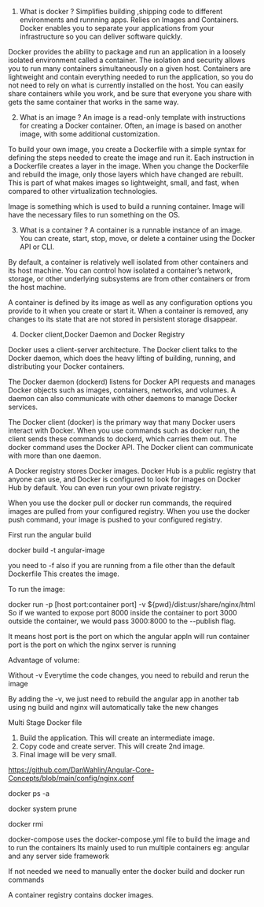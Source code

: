 1. What is docker ?
Simplifies building ,shipping code to different environments and runnning apps.
Relies on Images and Containers.
Docker enables you to separate your applications from your infrastructure so you can deliver software quickly. 

Docker provides the ability to package and run an application in a loosely isolated environment called a container. The isolation and security allows you to run many containers simultaneously on a given host. Containers are lightweight and contain everything needed to run the application, so you do not need to rely on what is currently installed on the host. You can easily share containers while you work, and be sure that everyone you share with gets the same container that works in the same way.

2. What is an image ?
An image is a read-only template with instructions for creating a Docker container. Often, an image is based on another image, with some additional customization.

To build your own image, you create a Dockerfile with a simple syntax for defining the steps needed to create the image and run it. Each instruction in a Dockerfile creates a layer in the image. When you change the Dockerfile and rebuild the image, only those layers which have changed are rebuilt. This is part of what makes images so lightweight, small, and fast, when compared to other virtualization technologies.

Image is something which is used to build a running container. Image will have the necessary files
to run something on the OS.

3. What is a container ?
A container is a runnable instance of an image. You can create, start, stop, move, or delete a container using the Docker API or CLI. 

By default, a container is relatively well isolated from other containers and its host machine. You can control how isolated a container’s network, storage, or other underlying subsystems are from other containers or from the host machine.

A container is defined by its image as well as any configuration options you provide to it when you create or start it. When a container is removed, any changes to its state that are not stored in persistent storage disappear.

4. Docker client,Docker Daemon and Docker Registry

Docker uses a client-server architecture. The Docker client talks to the Docker daemon, which does the heavy lifting of building, running, and distributing your Docker containers. 

The Docker daemon (dockerd) listens for Docker API requests and manages Docker objects such as images, containers, networks, and volumes. A daemon can also communicate with other daemons to manage Docker services.

The Docker client (docker) is the primary way that many Docker users interact with Docker. When you use commands such as docker run, the client sends these commands to dockerd, which carries them out. The docker command uses the Docker API. The Docker client can communicate with more than one daemon.

A Docker registry stores Docker images. Docker Hub is a public registry that anyone can use, and Docker is configured to look for images on Docker Hub by default. You can even run your own private registry.

When you use the docker pull or docker run commands, the required images are pulled from your configured registry. When you use the docker push command, your image is pushed to your configured registry.




First run the angular build

docker build -t angular-image

you need to -f also if you are running from a file other than the default Dockerfile
This creates the image.

To run the image:

docker run -p [host port:container port] -v ${pwd}/dist:usr/share/nginx/html <image-name>
So if we wanted to expose port 8000 inside the container to port 3000 outside the container, 
we would pass 3000:8000 to the --publish flag.

It means host port is the port on which the angular appln will run
container port is the port on which the nginx server is running

Advantage of volume:

Without -v Everytime the code changes, you need to rebuild and rerun the image

By adding the -v, we just need to rebuild the angular app in another tab using ng build and
nginx will automatically take the new changes

Multi Stage Docker file

1. Build the application. This will create an intermediate image.
2. Copy code and create server. This will create 2nd image.
3. Final image will be very small.


https://github.com/DanWahlin/Angular-Core-Concepts/blob/main/config/nginx.conf


docker ps -a

docker system prune

docker rmi <image name>


docker-compose uses the docker-compose.yml file to build the image and to run the containers
Its mainly used to run multiple containers eg: angular and any server side framework

If not needed we need to manually enter the docker build and docker run commands

A container registry contains docker images.